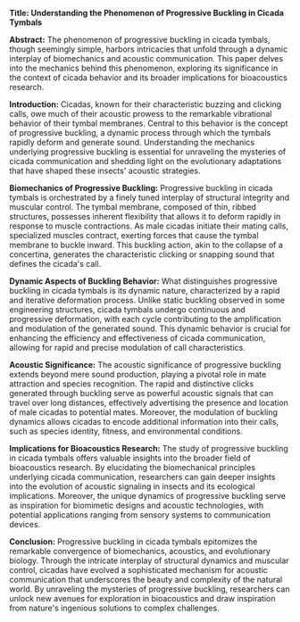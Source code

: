 **Title: Understanding the Phenomenon of Progressive Buckling in Cicada Tymbals**

**Abstract:**
The phenomenon of progressive buckling in cicada tymbals, though seemingly simple, harbors intricacies that unfold through a dynamic interplay of biomechanics and acoustic communication. This paper delves into the mechanics behind this phenomenon, exploring its significance in the context of cicada behavior and its broader implications for bioacoustics research.

**Introduction:**
Cicadas, known for their characteristic buzzing and clicking calls, owe much of their acoustic prowess to the remarkable vibrational behavior of their tymbal membranes. Central to this behavior is the concept of progressive buckling, a dynamic process through which the tymbals rapidly deform and generate sound. Understanding the mechanics underlying progressive buckling is essential for unraveling the mysteries of cicada communication and shedding light on the evolutionary adaptations that have shaped these insects' acoustic strategies.

**Biomechanics of Progressive Buckling:**
Progressive buckling in cicada tymbals is orchestrated by a finely tuned interplay of structural integrity and muscular control. The tymbal membrane, composed of thin, ribbed structures, possesses inherent flexibility that allows it to deform rapidly in response to muscle contractions. As male cicadas initiate their mating calls, specialized muscles contract, exerting forces that cause the tymbal membrane to buckle inward. This buckling action, akin to the collapse of a concertina, generates the characteristic clicking or snapping sound that defines the cicada's call.

**Dynamic Aspects of Buckling Behavior:**
What distinguishes progressive buckling in cicada tymbals is its dynamic nature, characterized by a rapid and iterative deformation process. Unlike static buckling observed in some engineering structures, cicada tymbals undergo continuous and progressive deformation, with each cycle contributing to the amplification and modulation of the generated sound. This dynamic behavior is crucial for enhancing the efficiency and effectiveness of cicada communication, allowing for rapid and precise modulation of call characteristics.

**Acoustic Significance:**
The acoustic significance of progressive buckling extends beyond mere sound production, playing a pivotal role in mate attraction and species recognition. The rapid and distinctive clicks generated through buckling serve as powerful acoustic signals that can travel over long distances, effectively advertising the presence and location of male cicadas to potential mates. Moreover, the modulation of buckling dynamics allows cicadas to encode additional information into their calls, such as species identity, fitness, and environmental conditions.

**Implications for Bioacoustics Research:**
The study of progressive buckling in cicada tymbals offers valuable insights into the broader field of bioacoustics research. By elucidating the biomechanical principles underlying cicada communication, researchers can gain deeper insights into the evolution of acoustic signaling in insects and its ecological implications. Moreover, the unique dynamics of progressive buckling serve as inspiration for biomimetic designs and acoustic technologies, with potential applications ranging from sensory systems to communication devices.

**Conclusion:**
Progressive buckling in cicada tymbals epitomizes the remarkable convergence of biomechanics, acoustics, and evolutionary biology. Through the intricate interplay of structural dynamics and muscular control, cicadas have evolved a sophisticated mechanism for acoustic communication that underscores the beauty and complexity of the natural world. By unraveling the mysteries of progressive buckling, researchers can unlock new avenues for exploration in bioacoustics and draw inspiration from nature's ingenious solutions to complex challenges.
